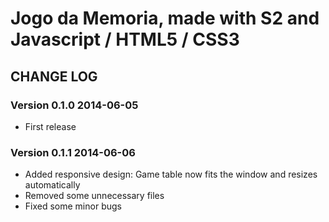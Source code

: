 # Jogo da Memoria, made with S2 and Javascript / HTML5 / CSS3

## CHANGE LOG

### Version 0.1.0 2014-06-05

* First release

### Version 0.1.1 2014-06-06

* Added responsive design: Game table now fits the window and resizes automatically
* Removed some unnecessary files
* Fixed some minor bugs



